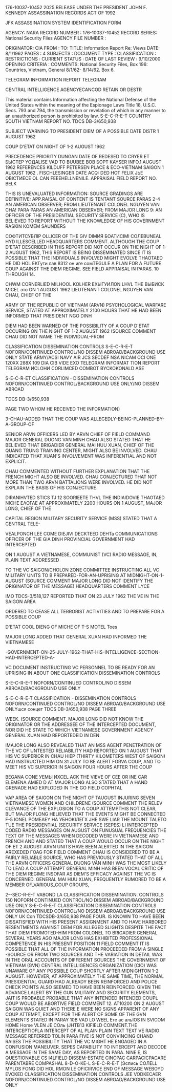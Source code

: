 176-10037-10452 2025 RELEASE UNDER THE PRESIDENT JOHN F. KENNEDY ASSASSINATION RECORDS ACT OF 1992

JFK ASSASSINATION SYSTEM
IDENTIFICATION FORM

AGENCY: NARA
RECORD NUMBER : 176-10037-10452
RECORD SERIES: National Security Files
AGENCY FILE NUMBER :

ORIGINATOR: CIA
FROM :
TO:
TITLE: Information Report Re: Views
DATE: 8/1/1962
PAGES : 4
SUBJECTS :
DOCUMENT TYPE :
CLASSIFICATION :
RESTRICTIONS :
CURRENT STATUS :
DATE OF LAST REVIEW : 9/10/2000
OPENING CRITERIA :
COMMENTS: National Security Files, Box 196: Countries, Vietnam, General 8/1/62-
8/14/62. Box 6.

TELEGRAM INFORMATION REPORT TELEGRAM

CENTRAL INTELLIGENCE AGENCYECANCOD
RETAIN OR
DESTR

This material contains Information affecting the National Defense of the United States within the meaning of the Espionage
Laws Title 18, U.S.C. Secs. 793 and 794, the transmission or revelation of which in any manner to an unauthorized
person is prohibited by law.
S-E-C-R-E-T
COUNTRY SOUTH VIETNAM REPORT NO. TDCS DB-3/650,938

SUBJECT WARNING TO PRESIDENT DIEM OF A POSSIBLE DATE DISTR 1 AUGUST 1962

COUP D'ETAT ON NIGHT OF 1-2 AUGUST 1962

PRECEDENCE PRIORITY DUNGAN
DATE OF REDESED TO CRYER ЕТ БЫСТЕР ҮОДАLISE VAD TO BUUBEЕ ВОВ БОРТ KAYSER
INFO.1 AUGUST 1962 REFERENCES KILDUFF
PETERSEN
PLACE & ECO-VIETNAM SAIGON 1 AUGUST 1962 . FISCHLESINGER
DATE ACQ: DED HOT FELIX JЬЕ ОВІСТИЕCE OL CAN FEEEHELLNENILE.
APPRAISAL
FIELD REPORT NO.
BELK

THIS IS UNEVALUATED INFORMATION: SOURCE GRADINGS ARE DEFINITIVE: APP.RAISAL OF CONTENT IS TENTANT
SOURCE PARAS 2-4 AN AMERICAN OBSERVER; FROM LIEUTENANT COLONEL NGUYEN VAN CHA!
PARA
PARAS AN AMERICAN OBSERVER; FROM MAJOR LONG
9: AN OFFICER OF THE PRESIDENTIAL SECURITY SERVICE (C), WHO IS
BELIEVED TO REPORT WITHOUT THE KNOWLEDGE OF HIS GOVERNMENT RASKIN
КОМЕМ
SAUNDERS

СОФТИТСУБЛIP OLLICER OF THE GIV DIMИЯ БОАТИСIМІ СОЛЕВUNEAL HYD ILLESCELLED
HEADQUARTERS COMMENT. ALTHOUGH THE COUP D'ETAT DESCRIBED IN THIS
REPORT DID NOT OCCUR ON THE NIGHT OF 1-2 AUGUST 1962, THIS REPORT IS BEING
DISSEMINATED SINCE IT IS POSSIBLE THAT THE INDIVIDUALS INVOLVED MIGHT EVOLVE
THAOTAED HE DID HOL ЕКГути лав 8312 он иге сомTEGULE
A PLAN FOR A FUTURE COUP AGAINST THE DIEM REGIME. SEE FIELD APPRAISAL IN
PARAS. 10 THROUGH 14.

CHWM CORNERLIED MILHOOL KOLHER ЕХЫГУИЛON LHVL THE ВЫБИСК МICEL это
ON 1 AUGUST 1962 LIEUTENANT COLONEL NGUYEN VAN CHAU, CHIEF OF THE

ARMY OF THE REPUBLIC OF VIETNAM (ARVN) PSYCHOLOGICAL WARFARE SERVICE, STATED
AT APPROXIMATELY 2100 HOURS THAT HE HAD BEEN INFORMED THAT PRESIDENT NGO DINH

DIEM HAD BEEN WARNED OF THE POSSIBILITY OF A COUP D'ETAT OCCURING ON THE NIGHT
OF 1-2 AUGUST 1962 (SOURCE COMMENT CHAU DID NOT NAME THE INDIVIDUAL-FROM

CLASSIFICATION DISSEMINATION CONTROLS
S-E-C-R-E-T
NOFORN/CONTINUED CONTROL/NO DISSEM ABROAD/BACKGROUND USE ONLY
STATE ARMY/ACSI NAVY AIR JCS SECDEF NSA NICAM OCI ONE 120XX 288X 109 DIA CIB
VIDE EXO
TELEGRAM INFORMAT TION REPORT TELEGRAM
ИСLОНИ CORLIMCED COMBOT BYCKOKONALD ASE

S-E-C-R-ET
CLASSIFICATION - DISSEMINATION CONTROLS
NOFORN/CONTINUED CONTROL/BACKGROUND USE
ONLY/NO DISSEM ABROAD

TDCS DB-3/650,938

PAGE TWO
WHOM HE RECEIVED THE INFORMATION)

3-CHAU-ADDED THAT THE COUP WAS ALLEGEDLY-BEING-PLANNED-BY-A-GROUP-OF

SENIOR ARVN OFFICERS LED BY ARVN CHIEF OF FIELD COMMAND MAJOR GENERAL DUONG
VAN MINH CHAU ALSO STATED THAT HE BELIEVED THAT BRIGADIER GENERAL MAI HUU
XUAN, CHIEF OF THE QUANG TRUNG TRAINING CENTER, MIGHT ALSO BE INVOLVED. CHAU
INDICATED THAT XUAN'S INVOLVEMENT WAS INFERENTIAL AND NOT EXPLICIT.

CHAU COMMENTED WITHOUT FURTHER EXPLANATION THAT THE FRENCH MIGHT ALSO
BE INVOLVED. CHAU CONJECTURED THAT NOT MORE THAN TWO ARVN BATTALIONS WERE
INVOLVED. HE DID NOT EXPLAIN THE BASIS OF HIS CONJECTURE.

DIRANIHVTED STICS TJ 12 SOORIEETE THVL THE INDIAIDOVIE THAOTAED NICHE ЕΛОΓΛΕ
AT APPROXIMATELY 2200 HOURS ON 1 AUGUST, MAJOR LONG, CHIEF OF THE

CAPITAL REGION MILITARY SECURITY SERVICE (MSS) STATED THAT A CENTRAL TELE-

VEALPONCH LEE COME DIEJIVI DECKTEED DЕHТа
COMMUNICATIONS OFFICER OF THE GIA DINH PROVINCIAL GOVERNMENT HAD INTERCEPTED

ON 1 AUGUST A VIETNAMESE, COMMUNIST (VC) RADIO MESSAGE, IN, PLAIN TEXT ADDRESSED

TO THE VC SAIGON/CHOLON ZONE COMMITTEE INSTRUCTING ALL VC MILITARY UNITS TO B
PREPARED-FOR-AN-UPRISING AT MIDNIGHT-ON-1-AUGUST (SOURCE COMMENT MAJOR
LONG DID NOT IDENTIFY THE ORIGINATOR OF THE MESSAGE) HEADQUARTERS COMMENT
LYCE

IMO TDCS-3/518,127 REPORTED THAT ON 23 JULY 1962 THE VE IN THE SAIGON AREA

ORDERED TO CEASE ALL TERRORIST ACTIVITIES AND TO PREPARE FOR A POSSIBLE COUP

D'ETAT
COOL DIENG OF MICHE OF T-S MOTEL Toes

MAJOR LONG ADDED THAT GENERAL XUAN HAD INFORMED THE VIETNAMESE

-GOVERNMENT-ON-25-JULY-1962-THAT-HIS-INTELLIGENCE-SECTION-HAD-INTERCEPTED-A-

VC DOCUMENT INSTRUCTING VC PERSONNEL TO BE READY FOR AN UPRISING IN ABOUT ONE
CLASSIFICATION DISSEMINATION CONTROLS

S-E-C-R-E-T
NOFORN/CONTINUED CONTROL/NO DISSEM ABROAD/BACKGROUND USE ONLY

S-E-C-R-E-T
CLASSIFICATION - DISSEMINATION CONTROLS
NOFORN/CONTINUED CONTROL/NO DISSEM
ABROAD/BACKGROUND USE ONLYшся сонцет
TDCS DB-3/650,938
PAGE THREE

WEEK. (SOURCE COMMENT. MAJOR LONG DID NOT KNOW THE ORIGINATOR OR THE ADDRESSEE
OF THE INTERCEPTED DOCUMENT, NOR DID HE STATE TO WHICH VIETNAMESE GOVERNMENT
AGENCY GENERAL XUAN HAD REPORTEDEID IN DEN

IMAJOR LONG ALSO REVEALED THAT AN MSS AGENT PENETRATION OF THE VC OF
UNTESTED RELIABILITY HAD REPORTED ON 1 AUGUST THAT HIS VC SUPERIOR IN CHAU HIEP
(THIRTY KILOMETERS WEST OF SAIGON) HAD INSTRUCTED HIM ON 31 JULY TO BE ALERT
FORVA COUP, AND TO MEET HIS VC SUPERIOR IN SAIGON FOUR HOURS AFTER THE COUP

BEGANA CONE УЕМЫ ИХСЕL ACK THE VIEVE OF CEE OR INE CAR ELEMENA AMIED D
AT
MAJOR LONG ALSO STATED THAT A HAND GRENADE HAD EXPLODED IN THE GO
FIELD COPHTAL

VAP AREA OF SAIGON ON THE NIGHT OF TAUGUST INJURING SEVEN VIETNAMESE WOMEN
AND CHILDRENE (SOURCE COMMENT THE RELEV CLEVANCE OF THE EXPLOSION TO A COUP
ATTEMPTHIS NOT CLEAR, BUT MAJOR FLONG HELIEVED THAT THE EVENTS MIGHT BE
CONNECTED F-5 IONEL POMEAEY НА УБНОКІЛЕГX JHE SWE LIAR THE MOUNT
TALETO TUE THE PRESIDENTIAL (SECURITY SERVICE (SEPES) LI INTERCEPTED CODED RADIO
MESSAGES ON AUGUST ON FUNUSUAL FREQUENCIES THE TEXT OF THE MESSAGES WHEN
DECODED WERE IN VIETNAMESE AND FRENCH AND AND STATED THAT A COUP WOULD OCCUR ON
THE NIGHT OF ET 2 AUGUST ARVN UNITS HAVE BEEN ALERTED IN THE SAIGON AREXEDED
ГOAG FOR FIELD COMMENT CHAU IS CONSIDERED TO BE A FAIRLY RELIABLE SOURCE,
WHO HAS PREVIOUSLY STATED THAT OF ALL THE ARVN OFFICERS GENERAL DUONG VĂN MINH
WAS THE MOST LIKELY TO LEAD A COUP ATTEMPT GENERAL MINH HAS BEEN VOCAL CRITIC
OF THE DIEM REGIME INSOFAR AS DIEM'S EFFICACY AGAINST THE VC IS CONCERNED.
GENERAL MAI HUU XUAN, FREQUENTLY RUMORED TO BE A MEMBER OF_VARIOUS_COUP GROUPS,

2--SEC-R-E-T
VABOND LA CLASSIFICATION DISSEMINATION. CONTROLS
150
NOFORN CONTINUED CONTROL/NO DISSEM ABROAD/BACKGROUND USE ONLY
S-E-C-R-E-T
CLASSIFICATION DISSEMINATION CONTROLS
NOFORN/CONTINUED CONTROL/NO DISSEM
ABROAD/BACKGROUND USE ONLY UK Con
TDCSDB-3/650,938
PAGE FOUR.
IS KNOWN TO HAVE BEEN DISSATISFIED WITH HIS PRESENT ASSIGNMENT AND TO HAVE
HARBORED RESENTMENTS AGAINST DIEM FOR ALLEGED SLIGHTS DESPITE THE FACT THAT
DIEM PROMOTED-HIM FROM COLONEL TO BRIGADIER GENERAL SEVERAL YEARS AGO MAJOR
LONG HAS EXHIBITED PROFESSIONAL COMPETENCE IN HIS PRESENT POSITION
11 FIELD COMMENT IT IS POSSIBLE THAT ALL OF THE INFORMATION PROCEEDED
FROM A SINGLE -SOURCE OR FROM TWO SOURCES AND THE VARIATION IN DETAIL WAS IN THE
ORAL ACCOUNTS OF DIFFERENT SOURCES THE GOVERNMENT OF VIETNAM (GVN) CENTRAL
INTELLIGENCES ORGANIZATION (CIO) WAS UNAWARE OF ANY POSSIBLE COUP SHORTLY AFTER
MIDNIGHTON 1-2 AUGUST. HOWEVER, AT APPROXIMATELY THE SAME TIME, THE NORMAL
PRESIDENTIAL GUARD HAD ALREADY BEEN REINFORCED AND POLICE CHECK POINTS ALSO
SEEMED TO HAVE BEEN REINFORCED. GIVEN THE ADVANCE LALERT BY THE GUN MILITARY
AND SECURITY ELEMENTS, JAIT IS PROBABLE PROBABLE THAT ANY INTENDED INTENDED COUPL COUP WOULD BE ABORTIVE
FIELD COMMENT
12. AT10200 ON 2 AUGUST SAIGON WAS QUIET AND THERE E WERE NO SIGNS APPARENT
OF ANY COUP ATTEMPT, EXCEPT FOR THE ALERT OF SOME OF THE GVN ELEMENTS STATED IN
PARAY 10B VAD LO WEEL Eте ас альIOS IN SVICOM HOME Horse VLEN JE COль
(JHTB13 KIFIELD COMMENT.THE INTERCEPTIOFLA INTERCEPT OF AL PLAIN PLAIN TEXT TEXT VE RADIO MESSAGE REFERRED
TOLIN PARA FIVE IS NOT CONVINCING CHAND RAISES THE POSSIBILITY THAT THE VC MIGHT
HE ENGAGED IN A CONFUSION MANEUVER. SEPES CAPABILITY TO INTERCEPT AND DECODE A
MESSAGE IN THE SAME DAY, AS REPORTED IN PARA. NINE
E, IS QUESTIONABLE
CS I4LFIELD DISSEM-ESTATE CINCPAC CARPACICPACARE PARENTABRE COMPASHAL
8-D-O-KE-L
S-E-C-R-E-T
(Эспись СОЛЕLL MYLOS FONG DID HOL RMON LE OFICIRVICE
END OF MESSAGE
WEBOYD EVCKED CLASSIFICATION DISSEMINATION CONTROLS
JEE VODKECAER
NOFORN/CONTINUED CONTROL/NO DISSEM ABROAD/BACKGROUND USE ONLY

